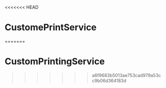 <<<<<<< HEAD
# CustomePrintService
=======
# CustomPrintingService
>>>>>>> a6f9683b5013ae753cad979a53cc9b06d364183d
